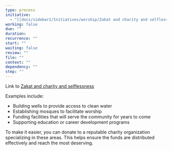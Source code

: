 ```yaml
---
type: process
initiative:
  - "[[docs/sidebar1/Initiatives/worship/Zakat and charity and selflessness|Zakat and charity and selflessness]]"
working: false
due: ""
duration: 
recurrence: ""
start: ""
waiting: false
review: ""
file: ""
context: ""
dependency: ""
step: ""
---
```


Link to [Zakat and charity and selflessness](docs/sidebar1/Initiatives/worship/Zakat%20and%20charity%20and%20selflessness.md)

Examples include:

* Building wells to provide access to clean water
* Establishing mosques to facilitate worship
* Funding facilities that will serve the community for years to come
* Supporting education or career development programs

To make it easier, you can donate to a reputable charity organization specializing in these areas. This helps ensure the funds are distributed effectively and reach the most deserving.
